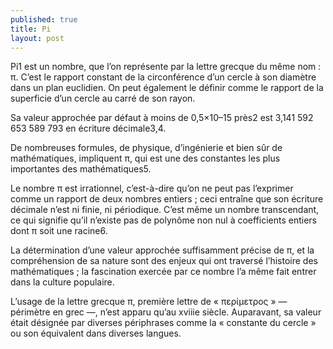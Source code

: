 ```yaml
---
published: true
title: Pi
layout: post
---
```

Pi1 est un nombre, que l’on représente par la lettre grecque du même nom : π. C’est le rapport constant de la circonférence d’un cercle à son diamètre dans un plan euclidien. On peut également le définir comme le rapport de la superficie d’un cercle au carré de son rayon.

Sa valeur approchée par défaut à moins de 0,5×10–15 près2 est 3,141 592 653 589 793 en écriture décimale3,4.

De nombreuses formules, de physique, d’ingénierie et bien sûr de mathématiques, impliquent π, qui est une des constantes les plus importantes des mathématiques5.

Le nombre π est irrationnel, c’est-à-dire qu’on ne peut pas l’exprimer comme un rapport de deux nombres entiers ; ceci entraîne que son écriture décimale n’est ni finie, ni périodique. C’est même un nombre transcendant, ce qui signifie qu’il n’existe pas de polynôme non nul à coefficients entiers dont π soit une racine6.

La détermination d’une valeur approchée suffisamment précise de π, et la compréhension de sa nature sont des enjeux qui ont traversé l’histoire des mathématiques ; la fascination exercée par ce nombre l’a même fait entrer dans la culture populaire.

L’usage de la lettre grecque π, première lettre de « περίμετρος » — périmètre en grec —, n’est apparu qu’au xviiie siècle. Auparavant, sa valeur était désignée par diverses périphrases comme la « constante du cercle » ou son équivalent dans diverses langues.